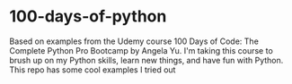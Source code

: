 # 100-days-of-python

Based on examples from the Udemy course 100 Days of Code: The Complete Python Pro Bootcamp by Angela Yu. I'm taking this course to brush up on my Python skills, learn new things, and have fun with Python. This repo has some cool examples I tried out

